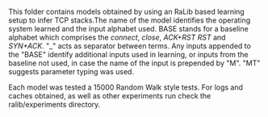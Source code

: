 This folder contains models obtained by using an RaLib based learning setup to infer TCP stacks.The name
of the model identifies the operating system learned and the input alphabet used. BASE stands for a baseline alphabet 
which comprises the *connect*, *close*, *ACK+RST* *RST* and *SYN+ACK*. "_" acts as separator between terms.  Any inputs appended to the "BASE"
identify additional inputs used in learning, or inputs from the baseline not used, in case the name of the input is prepended
by "M". "MT" suggests parameter typing was used.


Each model was tested a 15000 Random Walk style tests. For logs and caches obtained, as well as other experiments run 
check the ralib/experiments directory.